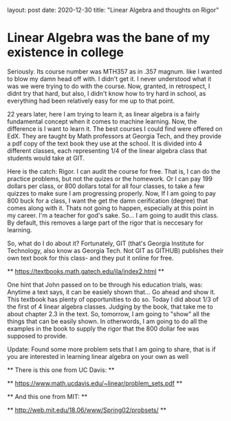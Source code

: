 layout: post 
date: 2020-12-30 
title: "Linear Algebra and thoughts on Rigor"

# Linear Algebra was the bane of my existence in college

Seriously. Its course number was MTH357 as in .357 magnum.  like I wanted to blow my damn head off with.  I didn't get it.  I never understood what it was we were trying to do with the course.  Now, granted, in retrospect, I didnt try that hard, but also, I didn't know how to try hard in school, as everything had been relatively easy for me up to that point.

22 years later, here I am trying to learn it, as linear algebra is a fairly fundamental concept when it comes to machine learning.  Now, the difference is I want to learn it.  The best courses I could find were offered on EdX.  They are taught by Math professors at Georgia Tech, and they provide a pdf copy of the text book they use at the school.  It is divided into 4 different classes, each representing 1/4 of the linear algebra class that students would take at GIT.  

Here is the catch: Rigor.  I can audit the course for free.  That is, I can do the practice problems, but not the quizes or the homework.  Or I can pay 199 dollars per class, or 800 dollars total for all four classes, to take a few quizzes to make sure I am progressing properly.  Now, If I am going to pay 800 buck for a class, I want the get the damn cerification (degree) that comes along with it.  Thats not going to happen, especially at this point in my career.  I'm a teacher for god's sake.  So... I am going to audit this class.  By default, this removes a large part of the rigor that is neccesary for learning.  

So, what do I do about it?  Fortunately, GIT (that's Georgia Institute for Technology, also know as Georgia Tech. Not GIT as GITHUB) publishes their own text book for this class- and they put it online for free. 


** <https://textbooks.math.gatech.edu/ila/index2.html> **

One hint that John passed on to be through his education trials, was: Anytime a text says, it can be easiely shown that...  Go ahead and show it.  This textbook has plenty of opportunities to do so.  Today I did about 1/3 of the first of 4 linear algebra classes.  Judging by the book, that take me to about chapter 2.3 in the text.  So, tomorrow, I am going to "show" all the things that can be easily shown.  In otherwords, I am going to do all the examples in the book to supply the rigor that the 800 dollar fee was supposed to provide.

Update:  Found some more problem sets that I am going to share, that is if you are interested in learning linear algebra on your own as well

** There is this one from UC Davis: **

** <https://www.math.ucdavis.edu/~linear/problem_sets.pdf> **

** And this one from MIT: **

** <http://web.mit.edu/18.06/www/Spring02/probsets/> **